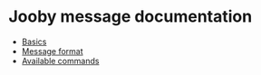 # Jooby message documentation

- [Basics](./docs/basics.md)
- [Message format](./docs/message.md)
- [Available commands](./docs/commands/readme.md)
